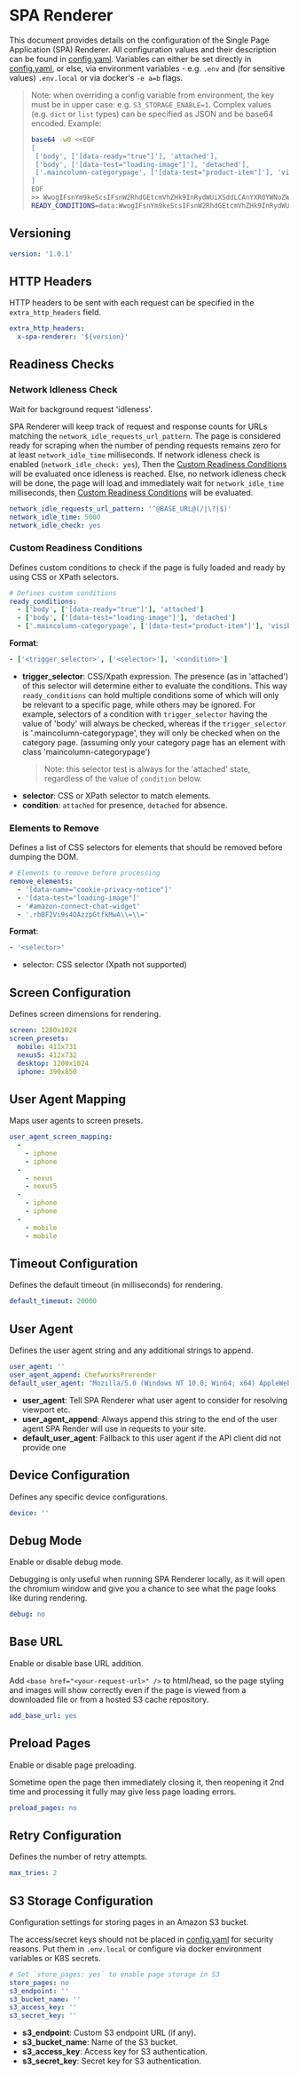 # SPA Renderer

This document provides details on the configuration of the Single Page Application (SPA) Renderer.
All configuration values and their description can be found in [config.yaml](config.yaml).
Variables can either be set directly in [config.yaml](config.yaml), or else, via
environment variables - e.g. `.env` and (for sensitive values) `.env.local` or
via docker's `-e a=b` flags.
> Note: when overriding a config variable from environment, the key must
> be in upper case: e.g. `S3_STORAGE_ENABLE=1`. Complex values (e.g. `dict` or `list` types)
> can be specified as JSON and be base64 encoded. Example:
> ```bash
> base64 -w0 <<EOF
> [
>  ['body', ['[data-ready="true"]'], 'attached'],
>  ['body', ['[data-test="loading-image"]'], 'detached'],
>  ['.maincolumn-categorypage', ['[data-test="product-item"]'], 'visible']
> ]
> EOF
> >> WwogIFsnYm9keScsIFsnW2RhdGEtcmVhZHk9InRydWUiXSddLCAnYXR0YWNoZWQnXSwKICBbJ2JvZHknLCBbJ1tkYXRhLXRlc3Q9ImxvYWRpbmctaW1hZ2UiXSddLCAnZGV0YWNoZWQnXSwKICBbJy5tYWluY29sdW1uLWNhdGVnb3J5cGFnZScsIFsnW2RhdGEtdGVzdD0icHJvZHVjdC1pdGVtIl0nXSwgJ3Zpc2libGUnXQpdCg==
> READY_CONDITIONS=data:WwogIFsnYm9keScsIFsnW2RhdGEtcmVhZHk9InRydWUiXSddLCAnYXR0YWNoZWQnXSwKICBbJ2JvZHknLCBbJ1tkYXRhLXRlc3Q9ImxvYWRpbmctaW1hZ2UiXSddLCAnZGV0YWNoZWQnXSwKICBbJy5tYWluY29sdW1uLWNhdGVnb3J5cGFnZScsIFsnW2RhdGEtdGVzdD0icHJvZHVjdC1pdGVtIl0nXSwgJ3Zpc2libGUnXQpdCg==
> ```

## Versioning

```yaml
version: '1.0.1'
```

## HTTP Headers

HTTP headers to be sent with each request can be specified in the `extra_http_headers` field.

```yaml
extra_http_headers:
  x-spa-renderer: '${version}'
```

## Readiness Checks

### Network Idleness Check

Wait for background request 'idleness'.

SPA Renderer will keep track of request and response counts for URLs
matching the `network_idle_requests_url_pattern`.
The page is considered ready for scraping when the number of pending requests remains zero
for at least `network_idle_time` milliseconds. If network idleness check is enabled (`network_idle_check: yes`),
Then the [Custom Readiness Conditions](#custom-readiness-conditions) will be evaluated once idleness is reached.
Else, no network idleness check will be done, the page will load and immediately
wait for `network_idle_time` milliseconds, then [Custom Readiness Conditions](#custom-readiness-conditions) will be evaluated.

```yaml
network_idle_requests_url_pattern: '^@BASE_URL@(/|\?|$)'
network_idle_time: 5000
network_idle_check: yes
```

### Custom Readiness Conditions

Defines custom conditions to check if the page is fully loaded and ready by using CSS or XPath selectors.

```yaml
# Defines custom conditions
ready_conditions:
  - ['body', ['[data-ready="true"]'], 'attached']
  - ['body', ['[data-test="loading-image"]'], 'detached']
  - ['.maincolumn-categorypage', ['[data-test="product-item"]'], 'visible']
```

**Format**:
```yaml
- ['<trigger_selector>', ['<selector>'], '<condition>']
```

- **trigger_selector**: CSS/Xpath expression. The presence (as in 'attached')
   of this selector will determine either to evaluate the <selector> conditions. This way
   `ready_conditions` can hold multiple conditions some of
   which will only be relevant to a specific page, while
   others may be ignored. For example, selectors of a condition with `trigger_selector`
   having the value of 'body' will always be checked, whereas if the `trigger_selector`
   is '.maincolumn-categorypage', they will only be checked when on the category page.
   (assuming only your category page has an element with class 'maincolumn-categorypage')
   > Note: this selector test is always for the 'attached' state, regardless of the value of `condition` below.
- **selector**: CSS or XPath selector to match elements.
- **condition**: `attached` for presence, `detached` for absence.

### Elements to Remove

Defines a list of CSS selectors for elements that should be removed before
dumping the DOM.

```yaml
# Elements to remove before processing
remove_elements:
  - '[data-name="cookie-privacy-notice"]'
  - '[data-test="loading-image"]'
  - '#amazon-connect-chat-widget'
  - '.rbBF2Vi9s4OAzzpGtfkMwA\\=\\='
```

**Format**:
```yaml
- '<selector>'
```

* selector: CSS selector (Xpath not supported)

## Screen Configuration

Defines screen dimensions for rendering.

```yaml
screen: 1280x1024
screen_presets:
  mobile: 411x731
  nexus5: 412x732
  desktop: 1200x1024
  iphone: 390x850
```

## User Agent Mapping

Maps user agents to screen presets.

```yaml
user_agent_screen_mapping:
  -
    - iphone
    - iphone
  -
    - nexus
    - nexus5
  -
    - iphone
    - iphone
  -
    - mobile
    - mobile
```

## Timeout Configuration

Defines the default timeout (in milliseconds) for rendering.

```yaml
default_timeout: 20000
```

## User Agent

Defines the user agent string and any additional strings to append.

```yaml
user_agent: ''
user_agent_append: ChefworksPrerender
default_user_agent: "Mozilla/5.0 (Windows NT 10.0; Win64; x64) AppleWebKit/537.36 (KHTML, like Gecko) Chrome/129.0.0.0 Safari/537.3"
```

* **user_agent**: Tell SPA Renderer what user agent to consider for resolving viewport etc.
* **user_agent_append**: Always append this string to the end of the user agent SPA Render will use in requests to your site.
* **default_user_agent**: Fallback to this user agent if the API client did not provide one

## Device Configuration

Defines any specific device configurations.

```yaml
device: ''
```

## Debug Mode

Enable or disable debug mode.

Debugging is only useful when running SPA Renderer locally,
as it will open the chromium window and give you a chance to see what the page looks like during
rendering.

```yaml
debug: no
```

## Base URL

Enable or disable base URL addition.

Add `<base href="<your-request-url>" />` to html/head, so the page
styling and images will show correctly even if the page is viewed
from a downloaded file or from a hosted S3 cache repository.

```yaml
add_base_url: yes
```

## Preload Pages

Enable or disable page preloading.

Sometime open the page then immediately closing it, then reopening it 2nd time and processing
it fully may give less page loading errors.

```yaml
preload_pages: no
```

## Retry Configuration

Defines the number of retry attempts.

```yaml
max_tries: 2
```

## S3 Storage Configuration

Configuration settings for storing pages in an Amazon S3 bucket.

The access/secret keys should not be placed in [config.yaml](config.yaml) for
security reasons. Put them in `.env.local` or configure via docker environment variables
or K8S secrets.

```yaml
# Set `store_pages: yes` to enable page storage in S3
store_pages: no
s3_endpoint: ''
s3_bucket_name: ''
s3_access_key: ''
s3_secret_key: ''
```

- **s3_endpoint**: Custom S3 endpoint URL (if any).
- **s3_bucket_name**: Name of the S3 bucket.
- **s3_access_key**: Access key for S3 authentication.
- **s3_secret_key**: Secret key for S3 authentication.
